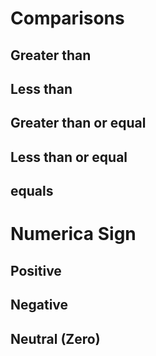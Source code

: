 # Comparisons

## Greater than
## Less than
## Greater than or equal 
## Less than or equal
## equals



# Numerica Sign

## Positive
## Negative
## Neutral (Zero)
